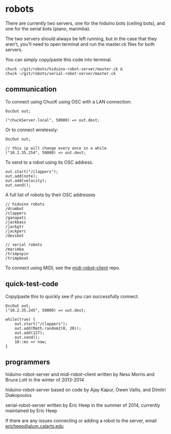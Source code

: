 robots
======

There are currently two servers, one for the hiduino bots (ceiling bots), and one for the serial bots (piano, marimba).

The two servers should always be left running, but in the case that they aren't, you'll need to open terminal and run the master.ck files for both servers.

You can simply copy/paste this code into terminal.

    chuck ~/git/robots/hiduino-robot-server/master.ck &
    chuck ~/git/robots/serial-robot-server/master.ck

communication
-------------

To connect using ChucK using OSC with a LAN connection:

    OscOut out;

    ("chuckServer.local", 50000) => out.dest;

Or to connect wirelessly:

    OscOut out;
    
    // this ip will change every once in a while
    ("10.2.35.254", 50000) => out.dest;

To send to a robot using its OSC address.

    out.start("/clappers");
    out.add(note);
    out.add(velocity);
    out.send();

A full list of robots by their OSC addresses

    // hiduino robots
    /drumbot
    /clappers
    /ganapati
    /jackbass
    /jackgtr
    /jackperc
    /devibot

    // serial robots
    /marimba
    /trimpspin
    /trimpbeat

To connect using MIDI, see the [midi-robot-client](https://github.com/MTIID/midi-robot-client) repo.

quick-test-code
---------------
Copy/paste this to quickly see if you can successfully connect.

    OscOut out;
    ("10.2.35.245", 50000) => out.dest;

    while(true) {
        out.start("/clappers");
        out.add(Math.random2(0, 20));
        out.add(127);
        out.send();
        10::ms => now;
    }

programmers
-----------

hiduino-robot-server and midi-robot-client written by Ness Morris and Bruce Lott in the winter of 2013-2014

hiduino-robot-server based on code by Ajay Kapur, Owen Vallis, and Dimitri Diakopoulos

serial-robot-server written by Eric Heep in the summer of 2014, currently maintained by Eric Heep

If there are any issues connecting or adding a robot to the server, email ericheep@alum.calarts.edu
